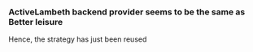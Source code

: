 ### ActiveLambeth backend provider seems to be the same as Better leisure
Hence, the strategy has just been reused